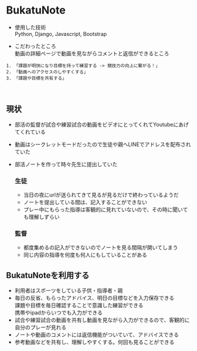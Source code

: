 # BukatuNote

- 使用した技術<br>
  Python, Django, Javascript, Bootstrap

- こだわったところ<br>
  動画の詳細ページで動画を見ながらコメントと返信ができるところ


`1. 「課題が明快になり目標を持って練習する -> 競技力の向上に繋がる！」`<br>
`2. 「動画へのアクセスのしやすくする」`<br>
`3. 「課題や目標を共有する」`<br>


<br>

## 現状
- 部活の監督が試合や練習試合の動画をビデオにとってくれてYoutubeにあげてくれている<br>
- 動画はシークレットモードだったので生徒や親へLINEでアドレスを配布されていた<br>
- 部活ノートを作って時々先生に提出していた

    ### 生徒
    - 当日の夜にurlが送られてきて見るが見るだけで終わっているようだ
    - ノートを提出している間は、記入することができない
    - プレー中にもらった指導は客観的に見れていないので、その時に聞いても理解しずらい

    ### 監督
    - 都度集めるの記入ができないのでノートを見る間隔が開いてしまう
    - 同じ内容の指導を何度も何人にもしていることがある

## BukatuNoteを利用する
- 利用者はスポーツをしている子供・指導者・親
- 毎日の反省、もらったアドバイス、明日の目標などを入力保存できる<br>
  課題や目標を毎日確認することで意識した練習ができる<br>
  携帯やipadからいつでも入力ができる<br>
- 試合や練習試合の動画を共有し動画を見ながら入力ができるので、客観的に自分のプレーが見れる
- ノートや動画のコメントには返信機能がついていて、アドバイスできる
- 参考動画などを共有し、理解しやすくする。何回も見ることができる



